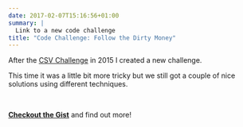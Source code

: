 ```yaml
---
date: 2017-02-07T15:16:56+01:00
summary: |
  Link to a new code challenge
title: "Code Challenge: Follow the Dirty Money"
---
```


After the [CSV Challenge](/csv-challenge) in 2015 I created a new challenge.

This time it was a little bit more tricky but we still got a couple of nice solutions using different techniques.

<br>

**[Checkout the Gist](/dirtymoney)** and find out more!
